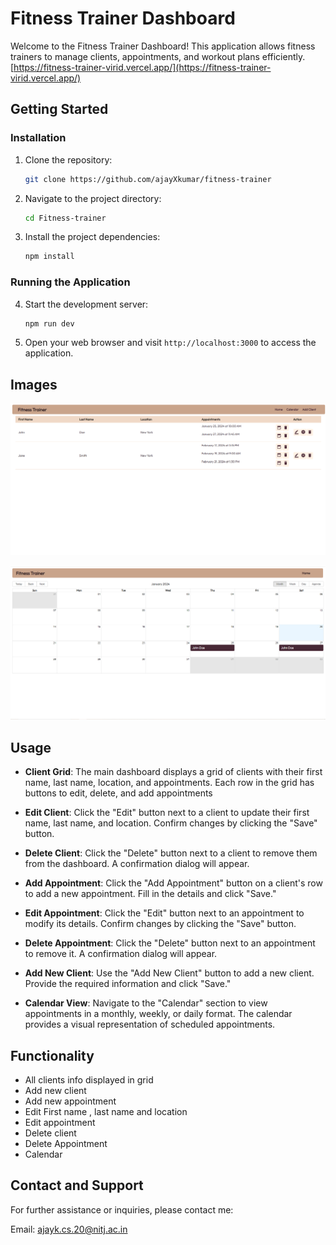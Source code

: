 # Fitness Trainer Dashboard

Welcome to the Fitness Trainer Dashboard! This application allows fitness trainers to manage clients, appointments, and workout plans efficiently.
 [https://fitness-trainer-virid.vercel.app/](https://fitness-trainer-virid.vercel.app/)

## Getting Started

### Installation

1. Clone the repository:

   ```bash
   git clone https://github.com/ajayXkumar/fitness-trainer
   ```

2. Navigate to the project directory:

   ```bash
   cd Fitness-trainer
   ```

3. Install the project dependencies:

   ```bash
   npm install
   ```

### Running the Application

4. Start the development server:

   ```bash
   npm run dev
   ```

5. Open your web browser and visit `http://localhost:3000` to access the application.

## Images

![Home Page](public/home.png)

![Calendar Page](public/calendar.png)


## Usage

- **Client Grid**: 
The main dashboard displays a grid of clients with their first name, last name, location, and appointments. Each row in the grid has buttons to edit, delete, and add appointments

- **Edit Client**: Click the "Edit" button next to a client to update their first name, last name, and location. Confirm changes by clicking the "Save" button.

- **Delete Client**: Click the "Delete" button next to a client to remove them from the dashboard. A confirmation dialog will appear.

- **Add Appointment**: Click the "Add Appointment" button on a client's row to add a new appointment. Fill in the details and click "Save."

- **Edit Appointment**: Click the "Edit" button next to an appointment to modify its details. Confirm changes by clicking the "Save" button.

- **Delete Appointment**: Click the "Delete" button next to an appointment to remove it. A confirmation dialog will appear.

- **Add New Client**: Use the "Add New Client" button to add a new client. Provide the required information and click "Save."

- **Calendar View**: Navigate to the "Calendar" section to view appointments in a monthly, weekly, or daily format. The calendar provides a visual representation of scheduled appointments.

## Functionality

 - All clients info displayed in grid
 - Add new client
 - Add new appointment
 - Edit First name , last name and location 
 - Edit appointment 
 - Delete client
 - Delete Appointment
 - Calendar

## Contact and Support
For further assistance or inquiries, please contact me:

Email: [ajayk.cs.20@nitj.ac.in](ajayk.cs.20@nitj.ac.in)